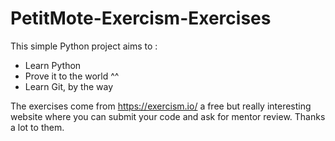 #  PetitMote-Exercism-Exercises

This simple Python project aims to :

- Learn Python
- Prove it to the world ^^
- Learn Git, by the way

The exercises come from https://exercism.io/ a free but really interesting website where you can submit your code and ask for mentor review. Thanks a lot to them.